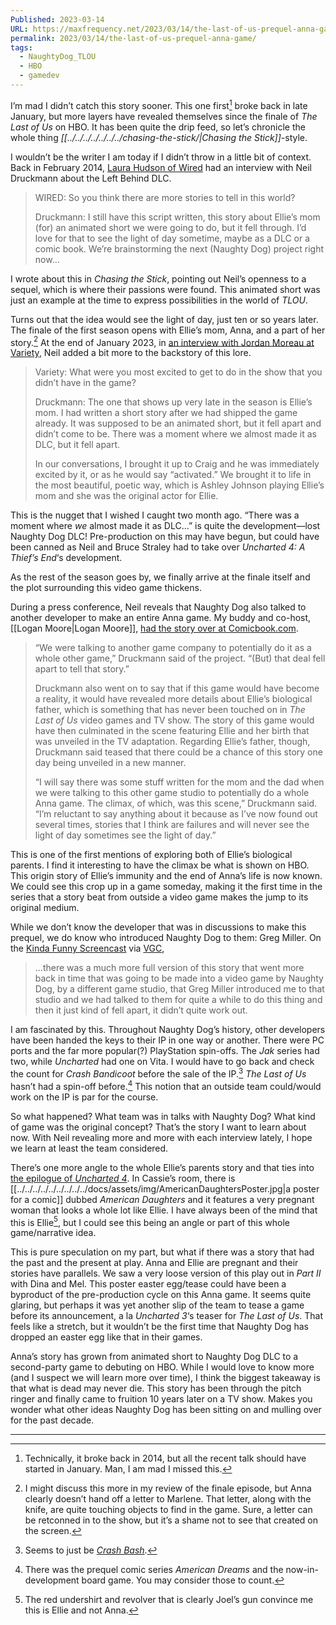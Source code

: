 ```yaml
---
Published: 2023-03-14
URL: https://maxfrequency.net/2023/03/14/the-last-of-us-prequel-anna-game/
permalink: 2023/03/14/the-last-of-us-prequel-anna-game/
tags:
  - NaughtyDog_TLOU
  - HBO
  - gamedev
---
```

I’m mad I didn’t catch this story sooner. This one first[^1] broke back in late January, but more layers have revealed themselves since the finale of *The Last of Us* on HBO. It has been quite the drip feed, so let’s chronicle the whole thing *[[../../../../../../../chasing-the-stick/|Chasing the Stick]]*-style.

I wouldn’t be the writer I am today if I didn’t throw in a little bit of context. Back in February 2014, [Laura Hudson of Wired](https://www.wired.com/2014/02/last-of-us-dlc-interview-long/) had an interview with Neil Druckmann about the Left Behind DLC.

> WIRED: So you think there are more stories to tell in this world?
> 
> Druckmann: I still have this script written, this story about Ellie’s mom (for) an animated short we were going to do, but it fell through. I’d love for that to see the light of day sometime, maybe as a DLC or a comic book. We’re brainstorming the next (Naughty Dog) project right now…

I wrote about this in *Chasing the Stick*, pointing out Neil’s openness to a sequel, which is where their passions were found. This animated short was just an example at the time to express possibilities in the world of *TLOU*.

Turns out that the idea would see the light of day, just ten or so years later. The finale of the first season opens with Ellie’s mom, Anna, and a part of her story.[^2] At the end of January 2023, in [an interview with Jordan Moreau at Variety](https://variety.com/2023/tv/news/last-of-us-clickers-flour-theory-game-changes-explained-1235495180/), Neil added a bit more to the backstory of this lore.

> Variety: What were you most excited to get to do in the show that you didn’t have in the game?
> 
> Druckmann: The one that shows up very late in the season is Ellie’s mom. I had written a short story after we had shipped the game already. It was supposed to be an animated short, but it fell apart and didn’t come to be. There was a moment where we almost made it as DLC, but it fell apart.
> 
> In our conversations, I brought it up to Craig and he was immediately excited by it, or as he would say “activated.” We brought it to life in the most beautiful, poetic way, which is Ashley Johnson playing Ellie’s mom and she was the original actor for Ellie.

This is the nugget that I wished I caught two month ago. “There was a moment where *we* almost made it as DLC…” is quite the development—lost Naughty Dog DLC! Pre-production on this may have begun, but could have been canned as Neil and Bruce Straley had to take over *Uncharted 4: A Thief’s End*‘s development.

As the rest of the season goes by, we finally arrive at the finale itself and the plot surrounding this video game thickens.

During a press conference, Neil reveals that Naughty Dog also talked to another developer to make an entire Anna game. My buddy and co-host, [[Logan Moore|Logan Moore]], [had the story over at Comicbook.com](https://comicbook.com/gaming/news/last-of-us-game-prequel-naughty-dog-ellie-mom-dad/).

> “We were talking to another game company to potentially do it as a whole other game,” Druckmann said of the project. “(But) that deal fell apart to tell that story.”
> 
> Druckmann also went on to say that if this game would have become a reality, it would have revealed more details about Ellie’s biological father, which is something that has never been touched on in *The Last of Us* video games and TV show. The story of this game would have then culminated in the scene featuring Ellie and her birth that was unveiled in the TV adaptation. Regarding Ellie’s father, though, Druckmann said teased that there could be a chance of this story one day being unveiled in a new manner.
> 
> “I will say there was some stuff written for the mom and the dad when we were talking to this other game studio to potentially do a whole Anna game. The climax, of which, was this scene,” Druckmann said. “I’m reluctant to say anything about it because as I’ve now found out several times, stories that I think are failures and will never see the light of day sometimes see the light of day.”

This is one of the first mentions of exploring both of Ellie’s biological parents. I find it interesting to have the climax be what is shown on HBO. This origin story of Ellie’s immunity and the end of Anna’s life is now known. We could see this crop up in a game someday, making it the first time in the series that a story beat from outside a video game makes the jump to its original medium.

While we don’t know the developer that was in discussions to make this prequel, we do know who introduced Naughty Dog to them: Greg Miller. On the [Kinda Funny Screencast](https://www.youtube.com/live/GaQEA1JoN0s?feature=share) via [VGC](https://www.videogameschronicle.com/news/a-prequel-to-the-last-of-us-was-planned-at-one-point/),

> …there was a much more full version of this story that went more back in time that was going to be made into a video game by Naughty Dog, by a different game studio, that Greg Miller introduced me to that studio and we had talked to them for quite a while to do this thing and then it just kind of fell apart, it didn’t quite work out.

I am fascinated by this. Throughout Naughty Dog’s history, other developers have been handed the keys to their IP in one way or another. There were PC ports and the far more popular(?) PlayStation spin-offs. The *Jak* series had two, while *Uncharted* had one on Vita. I would have to go back and check the count for *Crash Bandicoot* before the sale of the IP.[^3] *The Last of Us* hasn’t had a spin-off before.[^4] This notion that an outside team could/would work on the IP is par for the course.

So what happened? What team was in talks with Naughty Dog? What kind of game was the original concept? That’s the story I want to learn about now. With Neil revealing more and more with each interview lately, I hope we learn at least the team considered.

There’s one more angle to the whole Ellie’s parents story and that ties into [the epilogue of *Uncharted 4*](https://youtu.be/sAN0t7-_eI8). In Cassie’s room, there is [[../../../../../../../../../docs/assets/img/AmericanDaughtersPoster.jpg|a poster for a comic]] dubbed *American Daughters* and it features a very pregnant woman that looks a whole lot like Ellie. I have always been of the mind that this is Ellie[^5], but I could see this being an angle or part of this whole game/narrative idea.

This is pure speculation on my part, but what if there was a story that had the past and the present at play. Anna and Ellie are pregnant and their stories have parallels. We saw a very loose version of this play out in *Part II* with Dina and Mel. This poster easter egg/tease could have been a byproduct of the pre-production cycle on this Anna game. It seems quite glaring, but perhaps it was yet another slip of the team to tease a game before its announcement, a la *Uncharted 3*‘s teaser for *The Last of Us*. That feels like a stretch, but it wouldn’t be the first time that Naughty Dog has dropped an easter egg like that in their games.

Anna’s story has grown from animated short to Naughty Dog DLC to a second-party game to debuting on HBO. While I would love to know more (and I suspect we will learn more over time), I think the biggest takeaway is that what is dead may never die. This story has been through the pitch ringer and finally came to fruition 10 years later on a TV show. Makes you wonder what other ideas Naughty Dog has been sitting on and mulling over for the past decade.

---
[^1]: Technically, it broke back in 2014, but all the recent talk should have started in January. Man, I am mad I missed this.
[^2]: I might discuss this more in my review of the finale episode, but Anna clearly doesn’t hand off a letter to Marlene. That letter, along with the knife, are quite touching objects to find in the game. Sure, a letter can be retconned in to the show, but it’s a shame not to see that created on the screen.
[^3]: Seems to just be [*Crash Bash*](https://en.wikipedia.org/wiki/Crash_Bash).
[^4]: There was the prequel comic series *American Dreams* and the now-in-development board game. You may consider those to count.
[^5]: The red undershirt and revolver that is clearly Joel’s gun convince me this is Ellie and not Anna.